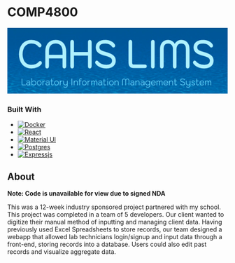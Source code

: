# COMP4800

<div align="center">
  <a>
    <img src="images/logo.png" alt="Logo" height="150">
  </a>

</div>

### Built With

- [![Docker][docker.dev]][docker-url]
- [![React][react.js]][react-url]
- [![Material UI][materialui]][materialui-url]
- [![Postgres][postgresql]][postgres-url]
- [![Expressjs][expressjs]][express-url]

## About
**Note: Code is unavailable for view due to signed NDA**

This was a 12-week industry sponsored project partnered with my school. This project was completed in a team of 5 developers.
Our client wanted to digitize their manual method of inputting and managing client data. Having previously used Excel Spreadsheets to store records, our team designed a webapp that allowed lab technicians login/signup and input data through a front-end, storing records into a database. Users could also edit past records and visualize aggregate data. 


<!-- MARKDOWN LINKS & IMAGES -->
<!-- https://www.markdownguide.org/basic-syntax/#reference-style-links -->

[product-screenshot]: images/screenshot.png
[react.js]: https://img.shields.io/badge/React-20232A?style=for-the-badge&logo=react&logoColor=61DAFB
[react-url]: https://reactjs.org/
[materialui]: https://img.shields.io/badge/Material_UI-4834d4?style=for-the-badge&logo=mui&logoColor=white
[materialui-url]: https://mui.com/
[docker.dev]: https://img.shields.io/badge/DOCKER-3498db?style=for-the-badge&logo=docker&logoColor=white
[docker-url]: https://www.docker.com/
[expressjs]: https://img.shields.io/badge/Express-f9ca24?style=for-the-badge&logo=express&logoColor=black
[express-url]: https://expressjs.com/
[postgres-url]: https://www.postgresql.org/
[postgresql]: https://img.shields.io/badge/PostgreSQL-dff9fb?style=for-the-badge&logo=postgresql&logoColor=black
